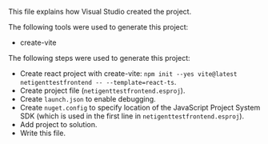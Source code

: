 This file explains how Visual Studio created the project.

The following tools were used to generate this project:
- create-vite

The following steps were used to generate this project:
- Create react project with create-vite: `npm init --yes vite@latest netigenttestfrontend -- --template=react-ts`.
- Create project file (`netigenttestfrontend.esproj`).
- Create `launch.json` to enable debugging.
- Create `nuget.config` to specify location of the JavaScript Project System SDK (which is used in the first line in `netigenttestfrontend.esproj`).
- Add project to solution.
- Write this file.
